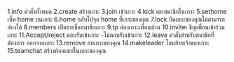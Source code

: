 1.info คำสั่งทั้งหมด
2.create สร้างเกาะ
3.join เข้าเกาะ
4.kick เตะสมาชิกในเกาะ
5.sethome เซ็ต home บนเกาะ
6.home กลับไปจุด home ที่เกาะของคุณ
7.lock ปิดเกาะของคุณไม่สามารถ ส่องได้
8.members เปิดรายชื่อสมาชิกเกาะ
9.tp <ownerName> ส่องเกาะเพื่อนบ้าน
10.inviteเ ชิญเพื่อนเข้าร่วมเกาะ
11.Accept/reject 
ตอบรับเข้าเกาะ  -ไม่ตอบรับเข้าเกาะ
12.leave คำสั่งสำหรับสมาชิกที่ต้องการ ออกจากเกาะ
13.remove ลบเกาะของคุณ
14.makeleader โอนย้ายเจ้าของเกาะ
15.teamchat สร้างห้องแชทในเกาะของคุณ
